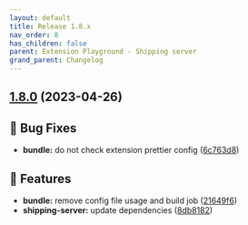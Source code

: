 ```yaml
---
layout: default
title: Release 1.8.x
nav_order: 8
has_children: false
parent: Extension Playground - Shipping server
grand_parent: Changelog
---
```


## [1.8.0](https://github.com/lumapps/lumapps-extensions-shipping-server/compare/v1.7.1...v1.8.0) (2023-04-26)

## 🐛 Bug Fixes

-  **bundle:** do not check extension prettier config ([6c763d8](https://github.com/lumapps/lumapps-extensions-shipping-server/commit/6c763d8df892a487f762baae1b6a0eb4bded0787))

## 🚀 Features

-  **bundle:** remove config file usage and build job ([21649f6](https://github.com/lumapps/lumapps-extensions-shipping-server/commit/21649f657d1e8d27c35db8e501d2511a1ccba418))
-  **shipping-server:** update dependencies ([8db8182](https://github.com/lumapps/lumapps-extensions-shipping-server/commit/8db8182ba23967872742d26a1c14c95f5cf531c9))
